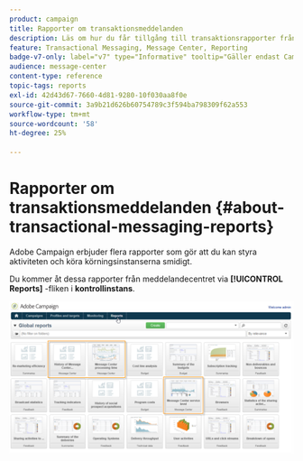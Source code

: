 ```yaml
---
product: campaign
title: Rapporter om transaktionsmeddelanden
description: Läs om hur du får tillgång till transaktionsrapporter från Adobe Campaign Classic
feature: Transactional Messaging, Message Center, Reporting
badge-v7-only: label="v7" type="Informative" tooltip="Gäller endast Campaign Classic v7"
audience: message-center
content-type: reference
topic-tags: reports
exl-id: 42d43d67-7660-4d81-9280-10f030aa8f0e
source-git-commit: 3a9b21d626b60754789c3f594ba798309f62a553
workflow-type: tm+mt
source-wordcount: '58'
ht-degree: 25%

---
```


# Rapporter om transaktionsmeddelanden {#about-transactional-messaging-reports}



Adobe Campaign erbjuder flera rapporter som gör att du kan styra aktiviteten och köra körningsinstanserna smidigt.

Du kommer åt dessa rapporter från meddelandecentret via **[!UICONTROL Reports]** -fliken i **kontrollinstans**.

![](assets/messagecenter_reporting_002.png)
